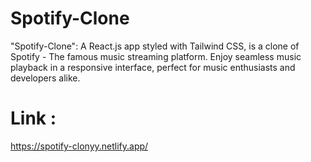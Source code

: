 # Spotify-Clone
"Spotify-Clone": A React.js app styled with Tailwind CSS, is a clone of Spotify - The famous music streaming platform. Enjoy seamless music playback in a responsive interface, perfect for music enthusiasts and developers alike.

# Link :
https://spotify-clonyy.netlify.app/
